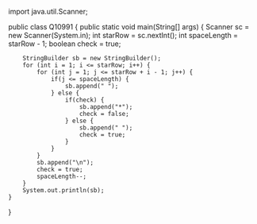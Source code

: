 import java.util.Scanner;

public class Q10991 {
    public static void main(String[] args) {
        Scanner sc = new Scanner(System.in);
        int starRow = sc.nextInt();
        int spaceLength = starRow - 1;
        boolean check = true;

        StringBuilder sb = new StringBuilder();
        for (int i = 1; i <= starRow; i++) {
            for (int j = 1; j <= starRow + i - 1; j++) {
                if(j <= spaceLength) {
                    sb.append(" ");
                } else {
                    if(check) {
                        sb.append("*");
                        check = false;
                    } else {
                        sb.append(" ");
                        check = true;
                    }
                }
            }
            sb.append("\n");
            check = true;
            spaceLength--;
        }
        System.out.println(sb);
    }
}
